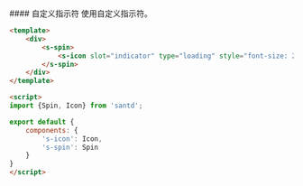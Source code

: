 <codebox>
#### 自定义指示符
使用自定义指示符。

```html
<template>
    <div>
        <s-spin>
            <s-icon slot="indicator" type="loading" style="font-size: 24px;"/>
        </s-spin>
    </div>
</template>

<script>
import {Spin, Icon} from 'santd';

export default {
    components: {
        's-icon': Icon,
        's-spin': Spin
    }
}
</script>
```
</codebox>
